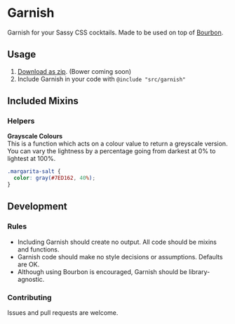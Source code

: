 # Garnish

Garnish for your Sassy CSS cocktails. Made to be used on top of [Bourbon](http://bourbon.io).

## Usage

1. [Download as zip](https://github.com/paulozoom/garnish/archive/master.zip). (Bower coming soon)
2. Include Garnish in your code with `@include "src/garnish"`

## Included Mixins

### Helpers

**Grayscale Colours**  
This is a function which acts on a colour value to return a greyscale version. You can vary the lightness by a percentage going from darkest at 0% to lightest at 100%.

```SCSS
.margarita-salt {
  color: gray(#7ED162, 40%);
}
```

## Development

### Rules

- Including Garnish should create no output. All code should be mixins and functions.
- Garnish code should make no style decisions or assumptions. Defaults are OK.
- Although using Bourbon is encouraged, Garnish should be library-agnostic.

### Contributing

Issues and pull requests are welcome.

